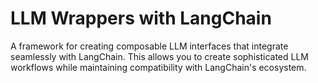 # LLM Wrappers with LangChain

A framework for creating composable LLM interfaces that integrate seamlessly with LangChain. This allows you to create sophisticated LLM workflows while maintaining compatibility with LangChain's ecosystem.